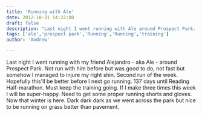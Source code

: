 ```yaml
---
title: 'Running with Ale'
date: 2012-10-31 14:22:08
draft: false
description: "Last night I went running with Ale around Prospect Park. 4.5 miles in 45:58."
tags: ['ale','prospect park','Running','Running','training']
author: 'Andrew'

---
```


Last night I went running with my friend Alejandro - aka Ale - around Prospect Park. Not run with him before but was good to do, not fast but somehow I managed to injure my right shin. Second run of the week. Hopefully this'll be better before I next go running. 137 days until Reading Half-marathon. Must keep the training going. If I make three times this week I will be super-happy. Need to get some proper running shorts and gloves. Now that winter is here. Dark dark dark as we went across the park but nice to be running on grass better than pavement.

